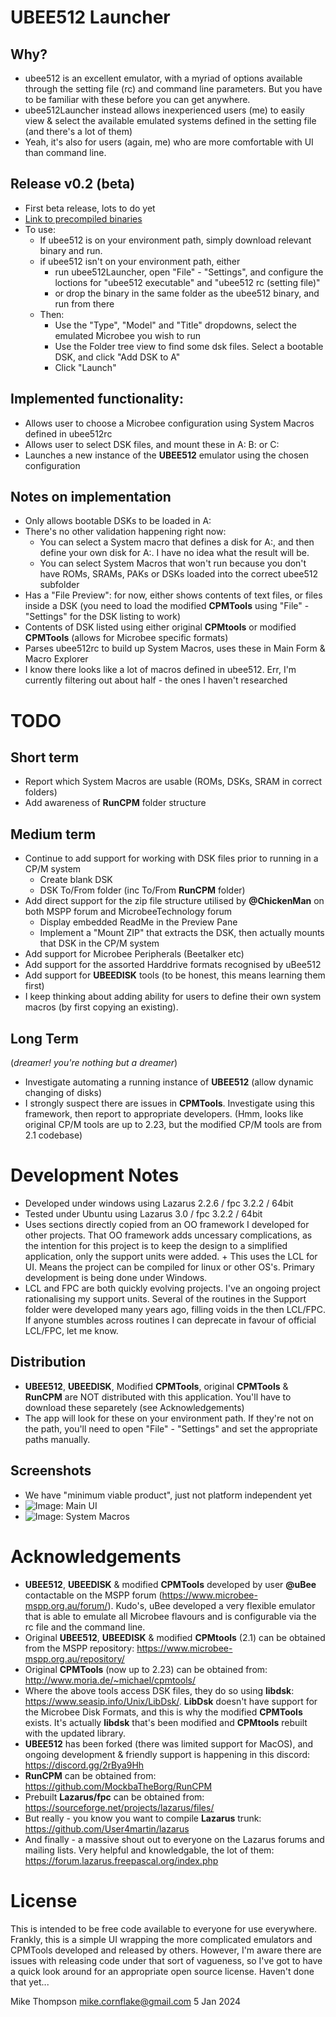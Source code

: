 # UBEE512 Launcher

## Why?
+ ubee512 is an excellent emulator, with a myriad of options available through the setting file (rc) and command line parameters.  But you have to be familiar with these before you can get anywhere.
+ ubee512Launcher instead allows inexperienced users (me) to easily view & select the available emulated systems defined in the setting file (and there's a lot of them)
+ Yeah, it's also for users (again, me) who are more comfortable with UI than command line.

## Release v0.2 (beta)
+ First beta release, lots to do yet
+ [Link to precompiled binaries](bin)
+ To use:
  + If ubee512 is on your environment path, simply download relevant binary and run.
  + if ubee512 isn't on your environment path, either
    + run ubee512Launcher, open "File" - "Settings", and configure the loctions for "ubee512 executable" and "ubee512 rc (setting file)"
    + or drop the binary in the same folder as the ubee512 binary, and run from there
  + Then:
    + Use the "Type", "Model" and "Title" dropdowns, select the emulated Microbee you wish to run
    + Use the Folder tree view to find some dsk files.  Select a bootable DSK, and click "Add DSK to A"
    + Click "Launch"

## Implemented functionality:
+ Allows user to choose a Microbee configuration using System Macros defined in ubee512rc
+ Allows user to select DSK files, and mount these in A: B: or C:
+ Launches a new instance of the **UBEE512** emulator using the chosen configuration

## Notes on implementation
+ Only allows bootable DSKs to be loaded in A:
+ There's no other validation happening right now:
  + You can select a System macro that defines a disk for A:, and then define your own disk for A:.  I have no idea what the result will be.
  + You can select System Macros that won't run because you don't have ROMs, SRAMs, PAKs or DSKs loaded into the correct ubee512 subfolder
+ Has a "File Preview": for now, either shows contents of text files, or files inside a DSK (you need to load the modified **CPMTools** using "File" - "Settings" for the DSK listing to work)
+ Contents of DSK listed using either original **CPMtools** or modified **CPMTools** (allows for Microbee specific formats)
+ Parses ubee512rc to build up System Macros, uses these in Main Form & Macro Explorer
+ I know there looks like a lot of macros defined in ubee512.  Err, I'm currently filtering out about half - the ones I haven't researched

# TODO
## Short term
+ Report which System Macros are usable (ROMs, DSKs, SRAM in correct folders)
+ Add awareness of **RunCPM** folder structure

## Medium term
+ Continue to add support for working with DSK files prior to running in a CP/M system
  + Create blank DSK
  + DSK To/From folder (inc To/From **RunCPM** folder)
+ Add direct support for the zip file structure utilised by **@ChickenMan** on both MSPP forum and MicrobeeTechnology forum
  + Display embedded ReadMe in the Preview Pane
  + Implement a "Mount ZIP" that extracts the DSK, then actually mounts that DSK in the CP/M system
+ Add support for Microbee Peripherals (Beetalker etc)
+ Add support for the assorted Harddrive formats recognised by uBee512
+ Add support for **UBEEDISK** tools (to be honest, this means learning them first)
+ I keep thinking about adding ability for users to define their own system macros (by first copying an existing).

## Long Term 
(_dreamer! you're nothing but a dreamer_)
+ Investigate automating a running instance of **UBEE512** (allow dynamic changing of disks)
+ I strongly suspect there are issues in **CPMTools**.  Investigate using this framework, then report to appropriate developers. (Hmm, looks like original CP/M tools are up to 2.23, but the modified CP/M tools are from 2.1 codebase)

# Development Notes
+ Developed under windows using Lazarus 2.2.6 / fpc 3.2.2 / 64bit
+ Tested under Ubuntu using Lazarus 3.0 / fpc 3.2.2 / 64bit
+ Uses sections directly copied from an OO framework I developed for other projects. That OO framework adds uncessary complications, as the intention for this project is to keep the design to a simplified application, only the support units were added.   + This uses the LCL for UI.  Means the project can be compiled for linux or other OS's.  Primary development is being done under Windows.
+ LCL and FPC are both quickly evolving projects.  I've an ongoing project rationalising my support units.  Several of the routines in the Support folder were developed many years ago, filling voids in the then LCL/FPC.  If anyone stumbles across routines I can deprecate in favour of official LCL/FPC, let me know.

## Distribution
+ **UBEE512**, **UBEEDISK**, Modified **CPMTools**, original **CPMTools** & **RunCPM** are NOT distributed with this application.  You'll have to download these separetely (see Acknowledgements)
+ The app will look for these on your environment path.  If they're not on the path, you'll need to open "File" - "Settings" and set the appropriate paths manually.

## Screenshots
+ We have "minimum viable product", just not platform independent yet
+ ![Image: Main UI](Images/Development_Screenshot_2.png)
+ ![Image: System Macros](Images/Development_Screenshot_1.png)

# Acknowledgements
+ **UBEE512**, **UBEEDISK** & modified **CPMTools** developed by user **@uBee** contactable on the MSPP forum (https://www.microbee-mspp.org.au/forum/).  Kudo's, uBee developed a very flexible emulator that is able to emulate all Microbee flavours and is configurable via the rc file and the command line. 
+ Original **UBEE512**, **UBEEDISK** & modified **CPMtools** (2.1) can be obtained from the MSPP repository: https://www.microbee-mspp.org.au/repository/
+ Original **CPMTools** (now up to 2.23) can be obtained from: http://www.moria.de/~michael/cpmtools/
+ Where the above tools access DSK files, they do so using **libdsk**: https://www.seasip.info/Unix/LibDsk/.  **LibDsk** doesn't have support for the Microbee Disk Formats, and this is why the modified **CPMTools** exists.  It's actually **libdsk** that's been modified and **CPMtools** rebuilt with the updated library.
+ **UBEE512** has been forked (there was limited support for MacOS), and ongoing development & friendly support is happening in this discord: https://discord.gg/2rBya9Hh
+ **RunCPM** can be obtained from: https://github.com/MockbaTheBorg/RunCPM
+ Prebuilt **Lazarus/fpc** can be obtained from: https://sourceforge.net/projects/lazarus/files/
+ But really - you know you want to compile **Lazarus** trunk: https://github.com/User4martin/lazarus
+ And finally - a massive shout out to everyone on the Lazarus forums and mailing lists.  Very helpful and knowledgable, the lot of them: https://forum.lazarus.freepascal.org/index.php

# License
This is intended to be free code available to everyone for use everywhere.  Frankly, this is a simple UI wrapping the more complicated emulators and CPMTools developed and released by others.  However, I'm aware there are issues with releasing code under that sort of vagueness, so I've got to have a quick look around for an appropriate open source license.  Haven't done that yet...

Mike Thompson
mike.cornflake@gmail.com
5 Jan 2024
